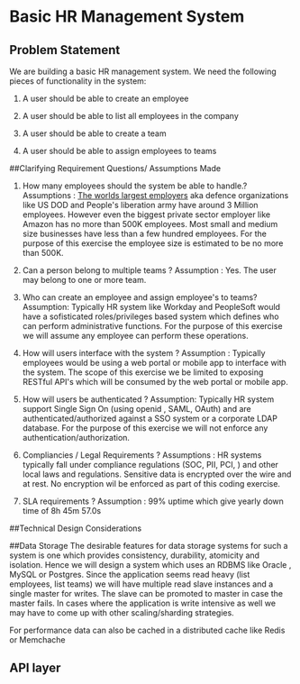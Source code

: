 # Basic HR Management System

## Problem Statement


We are building a basic HR management system. We need the following pieces of functionality in the system:

1. A user should be able to create an employee

2. A user should be able to list all employees in the company

3. A user should be able to create a team

4. A user should be able to assign employees to teams



##Clarifying Requirement Questions/ Assumptions Made

1. How many employees should the system be able to handle.?
Assumptions : [The worlds largest employers](https://en.wikipedia.org/wiki/List_of_largest_employers) aka defence
organizations like US DOD and People's liberation army have around 3 Million employees.
However even the biggest private sector employer like Amazon has no more than 500K employees. Most small and medium size businesses have less than a few hundred employees.
For the purpose of this exercise the employee size is estimated to be no more than 500K.

2. Can a person belong to multiple teams ?
Assumption : Yes. The user may belong to one or more team.

3. Who can create an employee and assign employee's to teams?
Assumption: Typically HR system like Workday and PeopleSoft would have a sofisticated roles/privileges based system which defines
who can perform administrative functions. For the purpose of this exercise we will assume any employee can perform these operations.

4. How will users interface with the system ?
Assumption : Typically employees would be using a web portal or mobile app to interface with the system.
The scope of this exercise we be limited to exposing RESTful API's which will be consumed by the web portal or mobile app.


5. How will users be authenticated ?
Assumption: Typically HR system support Single Sign On (using openid , SAML, OAuth) and are authenticated/authorized against
a SSO system or a corporate LDAP database.
For the purpose of this exercise we will not enforce any authentication/authorization.

6. Compliancies / Legal Requirements ?
Assumptions : HR systems typically fall under compliance regulations (SOC, PII, PCI, ) and other local laws and regulations.
Sensitive data is encrypted over the wire and at rest. No encryption wil be enforced as part of this coding exercise.

7. SLA requirements ?
Assumption : 99% uptime which give yearly down time of 8h 45m 57.0s


##Technical Design Considerations

##Data Storage
The desirable features for data storage systems for such a system is one which
provides consistency, durability, atomicity and isolation. Hence we will design a system which uses an RDBMS like
Oracle , MySQL or Postgres.
Since the application seems read heavy (list employees, list teams) we will have multiple read slave instances and a single master for writes.
The slave can be promoted to master in case the master fails.
In cases where the application is write intensive as well we may have to come up with other scaling/sharding strategies.

For performance data can also be cached in a distributed cache like Redis or Memchache


## API layer



